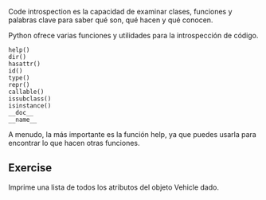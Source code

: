 Code introspection es la capacidad de examinar clases, funciones y palabras clave para saber qué son, qué hacen y qué conocen.

Python ofrece varias funciones y utilidades para la introspección de código.

    help()
    dir() 
    hasattr() 
    id() 
    type() 
    repr() 
    callable() 
    issubclass() 
    isinstance() 
    __doc__ 
    __name__ 
    

A menudo, la más importante es la función help, ya que puedes usarla para encontrar lo que hacen otras funciones.

Exercise
--------

Imprime una lista de todos los atributos del objeto Vehicle dado.